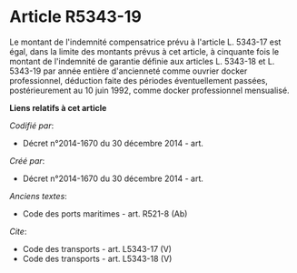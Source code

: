 # Article R5343-19

Le montant de l'indemnité compensatrice prévu à l'article L. 5343-17 est égal, dans la limite des montants prévus à cet
article, à cinquante fois le montant de l'indemnité de garantie définie aux articles L. 5343-18 et L. 5343-19 par année
entière d'ancienneté comme ouvrier docker professionnel, déduction faite des périodes éventuellement passées, postérieurement
au 10 juin 1992, comme docker professionnel mensualisé.

**Liens relatifs à cet article**

_Codifié par_:

  - Décret n°2014-1670 du 30 décembre 2014 - art.

_Créé par_:

  - Décret n°2014-1670 du 30 décembre 2014 - art.

_Anciens textes_:

  - Code des ports maritimes - art. R521-8 (Ab)

_Cite_:

  - Code des transports - art. L5343-17 (V)
  - Code des transports - art. L5343-18 (V)
